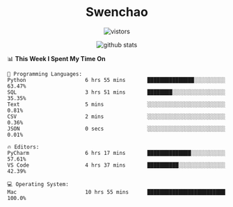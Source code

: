 <h1 align="center">Swenchao</h3>

<p align="center">
  <img src="https://visitor-badge.glitch.me/badge?page_id=Swenchao" alt="vistors" />
</p>

<p align="center">
  <img src="https://github-readme-stats.vercel.app/api?username=Swenchao&count_private=true&show_icons=true&theme=vue-dark&hide_title=true" alt="github stats" />
</p>

<!--START_SECTION:waka-->
📊 **This Week I Spent My Time On** 

```text
💬 Programming Languages: 
Python                   6 hrs 55 mins       ███████████████░░░░░░░░░░   63.47% 
SQL                      3 hrs 51 mins       ████████░░░░░░░░░░░░░░░░░   35.35% 
Text                     5 mins              ░░░░░░░░░░░░░░░░░░░░░░░░░   0.81% 
CSV                      2 mins              ░░░░░░░░░░░░░░░░░░░░░░░░░   0.36% 
JSON                     0 secs              ░░░░░░░░░░░░░░░░░░░░░░░░░   0.01%

🔥 Editors: 
PyCharm                  6 hrs 17 mins       ██████████████░░░░░░░░░░░   57.61% 
VS Code                  4 hrs 37 mins       ██████████░░░░░░░░░░░░░░░   42.39%

💻 Operating System: 
Mac                      10 hrs 55 mins      █████████████████████████   100.0%

```


<!--END_SECTION:waka-->
